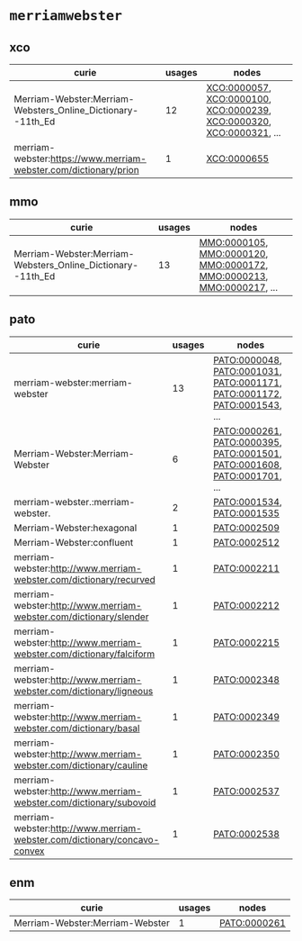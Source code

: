 # `merriamwebster`

## xco

| curie                                                            |   usages | nodes                                                                                                                                                                                                                                                                                                      |
|------------------------------------------------------------------|----------|------------------------------------------------------------------------------------------------------------------------------------------------------------------------------------------------------------------------------------------------------------------------------------------------------------|
| Merriam-Webster:Merriam-Websters_Online_Dictionary--11th_Ed      |       12 | [XCO:0000057](http://purl.obolibrary.org/obo/XCO_0000057), [XCO:0000100](http://purl.obolibrary.org/obo/XCO_0000100), [XCO:0000239](http://purl.obolibrary.org/obo/XCO_0000239), [XCO:0000320](http://purl.obolibrary.org/obo/XCO_0000320), [XCO:0000321](http://purl.obolibrary.org/obo/XCO_0000321), ... |
| merriam-webster:https://www.merriam-webster.com/dictionary/prion |        1 | [XCO:0000655](http://purl.obolibrary.org/obo/XCO_0000655)                                                                                                                                                                                                                                                  |

## mmo

| curie                                                       |   usages | nodes                                                                                                                                                                                                                                                                                                      |
|-------------------------------------------------------------|----------|------------------------------------------------------------------------------------------------------------------------------------------------------------------------------------------------------------------------------------------------------------------------------------------------------------|
| Merriam-Webster:Merriam-Websters_Online_Dictionary--11th_Ed |       13 | [MMO:0000105](http://purl.obolibrary.org/obo/MMO_0000105), [MMO:0000120](http://purl.obolibrary.org/obo/MMO_0000120), [MMO:0000172](http://purl.obolibrary.org/obo/MMO_0000172), [MMO:0000213](http://purl.obolibrary.org/obo/MMO_0000213), [MMO:0000217](http://purl.obolibrary.org/obo/MMO_0000217), ... |

## pato

| curie                                                                    |   usages | nodes                                                                                                                                                                                                                                                                                                                |
|--------------------------------------------------------------------------|----------|----------------------------------------------------------------------------------------------------------------------------------------------------------------------------------------------------------------------------------------------------------------------------------------------------------------------|
| merriam-webster:merriam-webster                                          |       13 | [PATO:0000048](http://purl.obolibrary.org/obo/PATO_0000048), [PATO:0001031](http://purl.obolibrary.org/obo/PATO_0001031), [PATO:0001171](http://purl.obolibrary.org/obo/PATO_0001171), [PATO:0001172](http://purl.obolibrary.org/obo/PATO_0001172), [PATO:0001543](http://purl.obolibrary.org/obo/PATO_0001543), ... |
| Merriam-Webster:Merriam-Webster                                          |        6 | [PATO:0000261](http://purl.obolibrary.org/obo/PATO_0000261), [PATO:0000395](http://purl.obolibrary.org/obo/PATO_0000395), [PATO:0001501](http://purl.obolibrary.org/obo/PATO_0001501), [PATO:0001608](http://purl.obolibrary.org/obo/PATO_0001608), [PATO:0001701](http://purl.obolibrary.org/obo/PATO_0001701), ... |
| merriam-webster.:merriam-webster.                                        |        2 | [PATO:0001534](http://purl.obolibrary.org/obo/PATO_0001534), [PATO:0001535](http://purl.obolibrary.org/obo/PATO_0001535)                                                                                                                                                                                             |
| Merriam-Webster:hexagonal                                                |        1 | [PATO:0002509](http://purl.obolibrary.org/obo/PATO_0002509)                                                                                                                                                                                                                                                          |
| Merriam-Webster:confluent                                                |        1 | [PATO:0002512](http://purl.obolibrary.org/obo/PATO_0002512)                                                                                                                                                                                                                                                          |
| merriam-webster:http://www.merriam-webster.com/dictionary/recurved       |        1 | [PATO:0002211](http://purl.obolibrary.org/obo/PATO_0002211)                                                                                                                                                                                                                                                          |
| merriam-webster:http://www.merriam-webster.com/dictionary/slender        |        1 | [PATO:0002212](http://purl.obolibrary.org/obo/PATO_0002212)                                                                                                                                                                                                                                                          |
| merriam-webster:http://www.merriam-webster.com/dictionary/falciform      |        1 | [PATO:0002215](http://purl.obolibrary.org/obo/PATO_0002215)                                                                                                                                                                                                                                                          |
| merriam-webster:http://www.merriam-webster.com/dictionary/ligneous       |        1 | [PATO:0002348](http://purl.obolibrary.org/obo/PATO_0002348)                                                                                                                                                                                                                                                          |
| merriam-webster:http://www.merriam-webster.com/dictionary/basal          |        1 | [PATO:0002349](http://purl.obolibrary.org/obo/PATO_0002349)                                                                                                                                                                                                                                                          |
| merriam-webster:http://www.merriam-webster.com/dictionary/cauline        |        1 | [PATO:0002350](http://purl.obolibrary.org/obo/PATO_0002350)                                                                                                                                                                                                                                                          |
| merriam-webster:http://www.merriam-webster.com/dictionary/subovoid       |        1 | [PATO:0002537](http://purl.obolibrary.org/obo/PATO_0002537)                                                                                                                                                                                                                                                          |
| merriam-webster:http://www.merriam-webster.com/dictionary/concavo-convex |        1 | [PATO:0002538](http://purl.obolibrary.org/obo/PATO_0002538)                                                                                                                                                                                                                                                          |

## enm

| curie                           |   usages | nodes                                                       |
|---------------------------------|----------|-------------------------------------------------------------|
| Merriam-Webster:Merriam-Webster |        1 | [PATO:0000261](http://purl.obolibrary.org/obo/PATO_0000261) |

